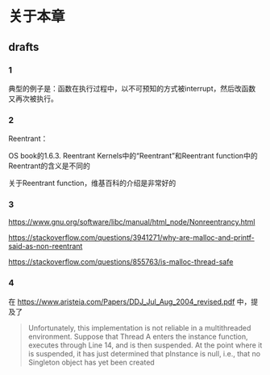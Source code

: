 # 关于本章





## drafts

### 1

典型的例子是：函数在执行过程中，以不可预知的方式被interrupt，然后改函数又再次被执行。

### 2

Reentrant：

OS book的1.6.3. Reentrant Kernels中的“Reentrant”和Reentrant function中的Reentrant的含义是不同的

关于Reentrant function，维基百科的介绍是非常好的



### 3

https://www.gnu.org/software/libc/manual/html_node/Nonreentrancy.html

https://stackoverflow.com/questions/3941271/why-are-malloc-and-printf-said-as-non-reentrant

https://stackoverflow.com/questions/855763/is-malloc-thread-safe

### 4

在 https://www.aristeia.com/Papers/DDJ_Jul_Aug_2004_revised.pdf 中，提及了

> Unfortunately, this implementation is not reliable in a multithreaded environment. Suppose that Thread A enters the instance function, executes through Line 14, and is then suspended. At the point where it is suspended, it has just determined that pInstance is null, i.e., that no Singleton object has yet been created